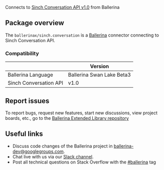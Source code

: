 Connects to [Sinch Conversation API v1.0](https://www.sinch.com/) from Ballerina

## Package overview
The `ballerinax/sinch.conversation` is a [Ballerina](https://ballerina.io/) connector connecting to Sinch Conversation API.

### Compatibility
|                           | Version                       |
|---------------------------|-------------------------------|
| Ballerina Language        | Ballerina Swan Lake Beta3     | 
| Sinch Conversation API    | v1.0                          |

## Report issues
To report bugs, request new features, start new discussions, view project boards, etc., go to the [Ballerina Extended Library repository](https://github.com/ballerina-platform/ballerina-extended-library)

## Useful links
- Discuss code changes of the Ballerina project in [ballerina-dev@googlegroups.com](mailto:ballerina-dev@googlegroups.com).
- Chat live with us via our [Slack channel](https://ballerina.io/community/slack/).
- Post all technical questions on Stack Overflow with the [#ballerina](https://stackoverflow.com/questions/tagged/ballerina) tag